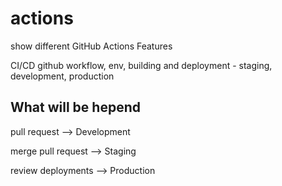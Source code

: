 # actions
show different GitHub Actions Features

CI/CD github workflow, env, building and deployment - staging, development, production 

## What will be hepend

pull request --> Development

merge  pull request --> Staging

review deployments --> Production
